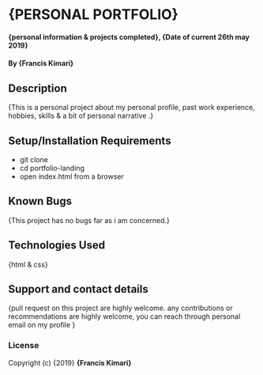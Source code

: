 # {PERSONAL PORTFOLIO}
#### {personal information & projects completed}, {Date of current 26th may 2019}
#### By **{Francis Kimari}**
## Description
{This is a personal project about my personal profile, past work experience, hobbies, skills & a  bit of personal narrative .}
## Setup/Installation Requirements
* git clone
* cd portfolio-landing
* open index.html from a browser
## Known Bugs
{This project has no bugs far as i am concerned.}
## Technologies Used
{html & css}
## Support and contact details
{pull request on this project are highly welcome. any contributions or recommendations are highly welcome, you can reach through personal email on my profile }
### License
Copyright (c) {2019} **{Francis Kimari}**
